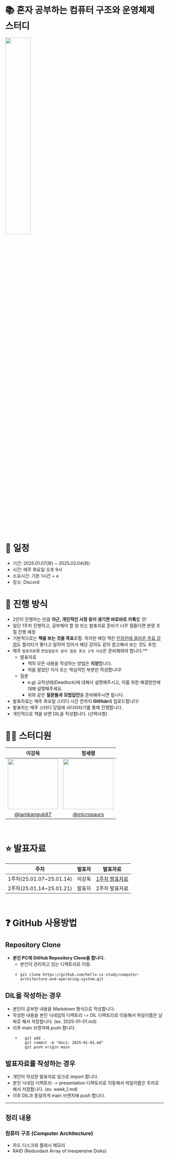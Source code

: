 # 📚 혼자 공부하는 컴퓨터 구조와 운영체제 스터디

<img src="https://github.com/user-attachments/assets/b81c779c-8750-43c2-beb4-bba6bbea23b1" width="40%" />

<br/>

# 📆 일정

-   기간: 2025.01.07(화) ~ 2025.03.04(화)
-   시간: 매주 화요일 오후 9시
-   소요시간: 기본 1시간 + a
-   장소: Discord

# 📃 진행 방식

-   2인이 진행하는 만큼 **야근, 개인적인 사정 등이 생기면 바로바로 카톡**할 것!
-   일단 1주차 진행하고, 공부해야 할 양 또는 발표자료 준비가 너무 힘들다면 분량 조절 진행 예정
-   기본적으로는 **책을 보는 것을 목표**로함. 하지만 해당 책은 [인프런에 올라온 무료 강의](https://www.inflearn.com/course/%ED%98%BC%EC%9E%90-%EA%B3%B5%EB%B6%80%ED%95%98%EB%8A%94-%EC%BB%B4%ED%93%A8%ED%84%B0%EA%B5%AC%EC%A1%B0-%EC%9A%B4%EC%98%81%EC%B2%B4%EC%A0%9C)도 퀄리티가 좋다고 알려져 있어서 해당 강의도 같이 참고해서 보는 것도 추천.
-   매주 `발표자료`와 `면접질문과 같이 질문 최소 2개 이상`은 준비해와야 합니다.\*\*
    -   발표자료
        -   책의 모든 내용을 작성하는 방법은 **지양**합니다.
        -   처음 알았던 지식 또는 핵심적인 부분만 작성합니다!
    -   질문
        -   e.g) 교착상태(Deadlock)에 대해서 설명해주시고, 이를 위한 해결방안에 대해 설명해주세요.
        -   위와 같은 **질문들과 모법답안**을 준비해주시면 됩니다.
-   발표자료는 매주 화요일 스터디 시간 전까지 **GitHub**에 업로드합니다!
-   발표자는 매주 스터디 당일에 사다리타기를 통해 진행합니다.
-   개인적으로 책을 보면 DIL을 작성합니다. (선택사항)

# 🙋‍♂️ 스터디원

|                                      이강욱                                       |                                      정세령                                       |
| :-------------------------------------------------------------------------------: | :-------------------------------------------------------------------------------: |
| <img width="160px" src="https://avatars.githubusercontent.com/u/121025796?v=4" /> | <img width="160px" src="https://avatars.githubusercontent.com/u/105776815?v=4" /> |
|                  [@iamkanguk97](https://github.com/iamkanguk97)                   |                   [@microsaurs](https://github.com/microsaurs)                    |

<br/>

# ⭐️ 발표자료

|           주차           | 발표자 |                                                                   발표자료                                                                   |
| :----------------------: | :----: | :------------------------------------------------------------------------------------------------------------------------------------------: |
| 1주차(25.01.07~25.01.14) | 이강욱 | [1주차 발표자료](https://github.com/hello-cs-study/computer-architecture-and-operating-system/blob/main/iamkanguk97/presentation/week_1.pdf) |
| 2주차(25.01.14~25.01.21) | 발표자 |                                                                2주차 발표자료                                                                |

<br/>

# ❓ GitHub 사용방법

## Repository Clone

-   **본인 PC에 GitHub Repository Clone을 합니다.**
    -   본인이 관리하고 있는 디렉토리로 이동.
    -   ```
        git clone https://github.com/hello-cs-study/computer-architecture-and-operating-system.git
        ```

## DIL을 작성하는 경우

-   본인이 공부한 내용을 Markdown 형식으로 작성합니다.
-   작성한 내용을 본인 닉네임의 디렉토리 -> DIL 디렉토리로 이동해서 파일이름은 날짜로 해서 저장합니다. (ex. 2025-01-01.md)
-   이후 main 브랜치에 push 합니다.
    -   ```
          git add .
          git commit -m "docs: 2025-01-01.md"
          git push origin main
        ```

## 발표자료를 작성하는 경우

-   개인이 작성한 발표자료 링크로 import 합니다.
-   본인 닉네임 디렉토리 -> presentation 디렉토리로 이동해서 파일이름은 주차로 해서 저장합니다. (ex. week_1.md)
-   이후 DIL과 동일하게 main 브랜치에 push 합니다.

---

## 정리 내용

### 컴퓨터 구조 (Computer Architecture)

-   하드 디스크와 플래시 메모리
-   RAID (Redundant Array of Inexpensive Disks)
